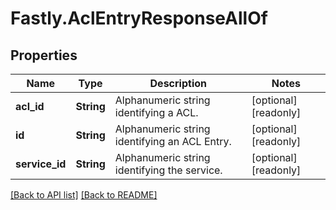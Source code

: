 # Fastly.AclEntryResponseAllOf

## Properties

Name | Type | Description | Notes
------------ | ------------- | ------------- | -------------
**acl_id** | **String** | Alphanumeric string identifying a ACL. | [optional] [readonly] 
**id** | **String** | Alphanumeric string identifying an ACL Entry. | [optional] [readonly] 
**service_id** | **String** | Alphanumeric string identifying the service. | [optional] [readonly] 


[[Back to API list]](../../README.md#endpoints) [[Back to README]](../../README.md)
